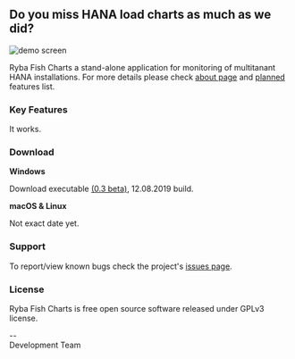 ## Do you miss HANA load charts as much as we did?
![demo screen](http://rybafish.github.io/demoscreen.png)

Ryba Fish Charts a stand-alone application for monitoring of multitanant HANA installations. For more details please check [about page](/about) and [planned](/todo) features list.

### Key Features
It works.

### Download
**Windows**

Download executable [(0.3 beta)](https://github.com/rybafish/rybafish/releases/download/03/RybaFish_03.7z), 12.08.2019 build. 

**macOS & Linux**

Not exact date yet.

### Support
To report/view known bugs check the project's [issues page](https://github.com/rybafish/rybafish/issues).

### License
Ryba Fish Charts is free open source software released under GPLv3 license.

--  
Development Team
